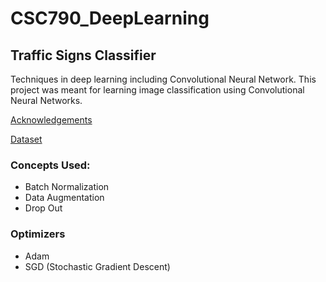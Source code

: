 # CSC790_DeepLearning

## Traffic Signs Classifier

Techniques in deep learning including Convolutional Neural Network. This project was meant for learning image classification using Convolutional Neural Networks.

[Acknowledgements](https://github.com/thevickypedia/CSC790_DeepLearning/blob/master/Acknowledgements)

[Dataset](https://www.kaggle.com/tomerel/traffic-signs-pickled-dataset/download)

### Concepts Used:
* Batch Normalization
* Data Augmentation
* Drop Out

### Optimizers
* Adam
* SGD (Stochastic Gradient Descent)
